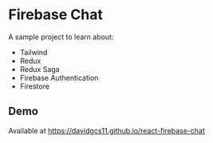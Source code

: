 # Firebase Chat

A sample project to learn about:

- Tailwind
- Redux
- Redux Saga
- Firebase Authentication
- Firestore
## Demo

Available at https://davidgcs11.github.io/react-firebase-chat